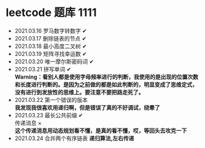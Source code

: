 # leetcode 题库 1111

* 2021.03.16 罗马数字转数字 ✔
* 2021.03.17 删除链表的节点 ✔
* 2021.03.18 最小高度二叉树 ✔
* 2021.03.19 矩阵寻找幸运数 ✔
* 2021.03.20 唯一摩尔斯密码词 ✔
* 2021.03.21 拼写单词 ✔   
    **Warning：看别人都是使用字母频率进行的判断，我使用的是出现的位置次数和长度进行判断的。是因为之前做的都是如此判断的，明显变成了思维定式，没有进行到发放性的思维上。要注意不要把路走死了。**
* 2021.03.22 第一个错误的版本  
    **我发现我很喜欢用递归啊，但是错误了真的不好调试，绕晕了**
* 2021.03.23 最长公共前缀 ✔  
             传递消息 ×  
    **这个传递消息用动态规划看不懂，是真的看不懂，哎，等回头去攻克一下**
* 2021.03.24 合并两个有序链表
    **递归算法,左右传递**    

